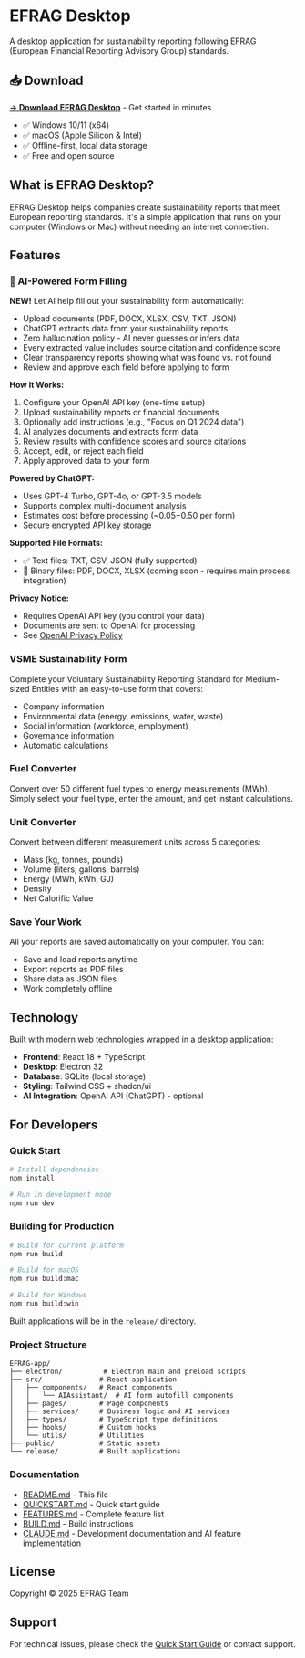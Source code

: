 # EFRAG Desktop

A desktop application for sustainability reporting following EFRAG (European Financial Reporting Advisory Group) standards.

## 📥 Download

**[→ Download EFRAG Desktop](QUICKSTART.md)** - Get started in minutes

- ✅ Windows 10/11 (x64)
- ✅ macOS (Apple Silicon & Intel)
- ✅ Offline-first, local data storage
- ✅ Free and open source

## What is EFRAG Desktop?

EFRAG Desktop helps companies create sustainability reports that meet European reporting standards. It's a simple application that runs on your computer (Windows or Mac) without needing an internet connection.

## Features

### 🤖 AI-Powered Form Filling
**NEW!** Let AI help fill out your sustainability form automatically:
- Upload documents (PDF, DOCX, XLSX, CSV, TXT, JSON)
- ChatGPT extracts data from your sustainability reports
- Zero hallucination policy - AI never guesses or infers data
- Every extracted value includes source citation and confidence score
- Clear transparency reports showing what was found vs. not found
- Review and approve each field before applying to form

**How it Works:**
1. Configure your OpenAI API key (one-time setup)
2. Upload sustainability reports or financial documents
3. Optionally add instructions (e.g., "Focus on Q1 2024 data")
4. AI analyzes documents and extracts form data
5. Review results with confidence scores and source citations
6. Accept, edit, or reject each field
7. Apply approved data to your form

**Powered by ChatGPT:**
- Uses GPT-4 Turbo, GPT-4o, or GPT-3.5 models
- Supports complex multi-document analysis
- Estimates cost before processing (~$0.05-$0.50 per form)
- Secure encrypted API key storage

**Supported File Formats:**
- ✅ Text files: TXT, CSV, JSON (fully supported)
- 🚧 Binary files: PDF, DOCX, XLSX (coming soon - requires main process integration)

**Privacy Notice:**
- Requires OpenAI API key (you control your data)
- Documents are sent to OpenAI for processing
- See [OpenAI Privacy Policy](https://openai.com/policies/privacy-policy)

### VSME Sustainability Form
Complete your Voluntary Sustainability Reporting Standard for Medium-sized Entities with an easy-to-use form that covers:
- Company information
- Environmental data (energy, emissions, water, waste)
- Social information (workforce, employment)
- Governance information
- Automatic calculations

### Fuel Converter
Convert over 50 different fuel types to energy measurements (MWh). Simply select your fuel type, enter the amount, and get instant calculations.

### Unit Converter
Convert between different measurement units across 5 categories:
- Mass (kg, tonnes, pounds)
- Volume (liters, gallons, barrels)
- Energy (MWh, kWh, GJ)
- Density
- Net Calorific Value

### Save Your Work
All your reports are saved automatically on your computer. You can:
- Save and load reports anytime
- Export reports as PDF files
- Share data as JSON files
- Work completely offline

## Technology

Built with modern web technologies wrapped in a desktop application:
- **Frontend**: React 18 + TypeScript
- **Desktop**: Electron 32
- **Database**: SQLite (local storage)
- **Styling**: Tailwind CSS + shadcn/ui
- **AI Integration**: OpenAI API (ChatGPT) - optional

## For Developers

### Quick Start
```bash
# Install dependencies
npm install

# Run in development mode
npm run dev
```

### Building for Production
```bash
# Build for current platform
npm run build

# Build for macOS
npm run build:mac

# Build for Windows
npm run build:win
```

Built applications will be in the `release/` directory.

### Project Structure
```
EFRAG-app/
├── electron/          # Electron main and preload scripts
├── src/              # React application
│   ├── components/   # React components
│   │   └── AIAssistant/  # AI form autofill components
│   ├── pages/        # Page components
│   ├── services/     # Business logic and AI services
│   ├── types/        # TypeScript type definitions
│   ├── hooks/        # Custom hooks
│   └── utils/        # Utilities
├── public/           # Static assets
└── release/          # Built applications
```

### Documentation
- [README.md](README.md) - This file
- [QUICKSTART.md](QUICKSTART.md) - Quick start guide
- [FEATURES.md](FEATURES.md) - Complete feature list
- [BUILD.md](BUILD.md) - Build instructions
- [CLAUDE.md](CLAUDE.md) - Development documentation and AI feature implementation

## License

Copyright © 2025 EFRAG Team

## Support

For technical issues, please check the [Quick Start Guide](QUICKSTART.md) or contact support.
